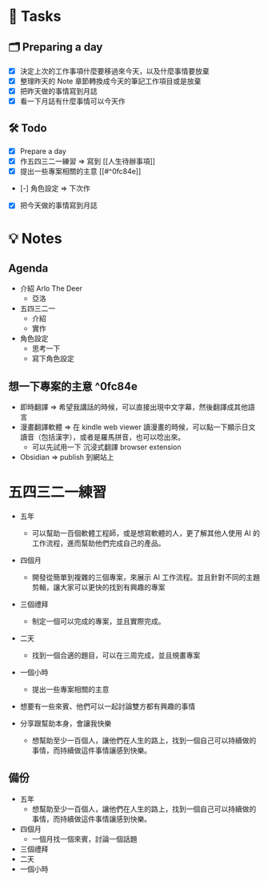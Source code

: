 
# 📝 Tasks
## 🗂 Preparing a day
- [x] 決定上次的工作事項什麼要移過來今天，以及什麼事情要放棄
- [x] 整理昨天的 Note 章節轉換成今天的筆記工作項目或是放棄
- [x] 把昨天做的事情寫到月誌
- [x] 看一下月誌有什麼事情可以今天作

## 🛠 Todo
- [x] Prepare a day
- [x] 作五四三二一練習 => 寫到 [[人生待辦事項]]
- [x] 提出一些專案相關的主意 [[#^0fc84e]]
- [-] 角色設定 => 下次作
- [x] 把今天做的事情寫到月誌



# 💡 Notes

## Agenda
- 介紹 Arlo The Deer
	- 亞洛
- 五四三二一
	- 介紹
	- 實作
- 角色設定
	- 思考一下
	- 寫下角色設定



## 想一下專案的主意 ^0fc84e

- 即時翻譯 => 希望我講話的時候，可以直接出現中文字幕，然後翻譯成其他語言
- 漫畫翻譯軟體 => 在 kindle web viewer 讀漫畫的時候，可以點一下顯示日文讀音（包括漢字），或者是羅馬拼音，也可以唸出來。
	- 可以先試用一下 沉浸式翻譯 browser extension
- Obsidian => publish 到網站上

# 五四三二一練習
- 五年
	- 可以幫助一百個軟體工程師，或是想寫軟體的人，更了解其他人使用 AI 的工作流程，進而幫助他們完成自己的產品。
- 四個月
	- 開發從簡單到複雜的三個專案，來展示 AI 工作流程。並且針對不同的主題剪輯，讓大家可以更快的找到有興趣的專案
- 三個禮拜
	- 制定一個可以完成的專案，並且實際完成。
- 二天
	- 找到一個合適的題目，可以在三周完成，並且規畫專案
- 一個小時
	- 提出一些專案相關的主意


- 想要有一些來賓、他們可以一起討論雙方都有興趣的事情
- 分享跟幫助本身，會讓我快樂
	- 想幫助至少一百個人，讓他們在人生的路上，找到一個自己可以持續做的事情，而持續做這件事情讓感到快樂。


## 備份

- 五年
	- 想幫助至少一百個人，讓他們在人生的路上，找到一個自己可以持續做的事情，而持續做這件事情讓感到快樂。
- 四個月
	- 一個月找一個來賓，討論一個話題
- 三個禮拜
- 二天
- 一個小時